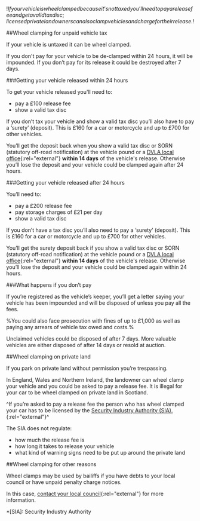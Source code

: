 $!If your vehicle is wheel clamped because it’s not taxed you’ll need to pay a release fee and get a valid tax disc; licensed private landowners can also clamp vehicles and charge for their release.$!

##Wheel clamping for unpaid vehicle tax

If your vehicle is untaxed it can be wheel clamped.

If you don't pay for your vehicle to be de-clamped within 24 hours, it will be impounded. If you don’t pay for its release it could be destroyed after 7 days.

###Getting your vehicle released within 24 hours

To get your vehicle released you'll need to:

- pay a £100 release fee
- show a valid tax disc

If you don’t tax your vehicle and show a valid tax disc you’ll also have to pay a ‘surety’ (deposit). This is £160 for a car or motorcycle and up to £700 for other vehicles.

You’ll get the deposit back when you show a valid tax disc or SORN (statutory off-road notification) at the vehicle pound or a [DVLA local office](http://www.direct.gov.uk/en/Dl1/Directories/UsefulContactsByCategory/MotoringContacts/DG_10012974 "DVLA local office"){:rel="external"} **within 14 days** of the vehicle's release. Otherwise you’ll lose the deposit and your vehicle could be clamped again after 24 hours.

###Getting your vehicle released after 24 hours

You’ll need to:

- pay a £200 release fee
- pay storage charges of £21 per day
- show a valid tax disc

If you don’t have a tax disc you’ll also need to pay a ‘surety’ (deposit). This is £160 for a car or motorcycle and up to £700 for other vehicles.

You’ll get the surety deposit back if you show a valid tax disc or SORN (statutory off-road notification) at the vehicle pound or a [DVLA local office](http://www.direct.gov.uk/en/Dl1/Directories/UsefulContactsByCategory/MotoringContacts/DG_10012974 "DVLA local office"){:rel="external"} **within 14 days** of the vehicle's release. Otherwise you’ll lose the deposit and your vehicle could be clamped again within 24 hours.

###What happens if you don’t pay

If you’re registered as the vehicle’s keeper, you’ll get a letter saying your vehicle has been impounded and will be disposed of unless you pay all the fees.

%You could also face prosecution with fines of up to £1,000 as well as paying any arrears of vehicle tax owed and costs.%

Unclaimed vehicles could be disposed of after 7 days. More valuable vehicles are either disposed of after 14 days or resold at auction.

##Wheel clamping on private land

If you park on private land without permission you’re trespassing.

In England, Wales and Northern Ireland, the landowner can wheel clamp your vehicle and you could be asked to pay a release fee. It is illegal for your car to be wheel clamped on private land in Scotland.

^If you’re asked to pay a release fee the person who has wheel clamped your car has to be licensed by the [Security Industry Authority (SIA).](http://www.sia.homeoffice.gov.uk/ "Security Industry Authority (SIA)"){:rel="external"}^

The SIA does not regulate:

- how much the release fee is
- how long it takes to release your vehicle
- what kind of warning signs need to be put up around the private land

##Wheel clamping for other reasons

Wheel clamps may be used by bailiffs if you have debts to your local council or have unpaid penalty charge notices.

In this case, [contact your local council](http://local.direct.gov.uk/LDGRedirect/Start.do?mode=1 "Contact your local council"){:rel="external"} for more information.

*[SIA]: Security Industry Authority
